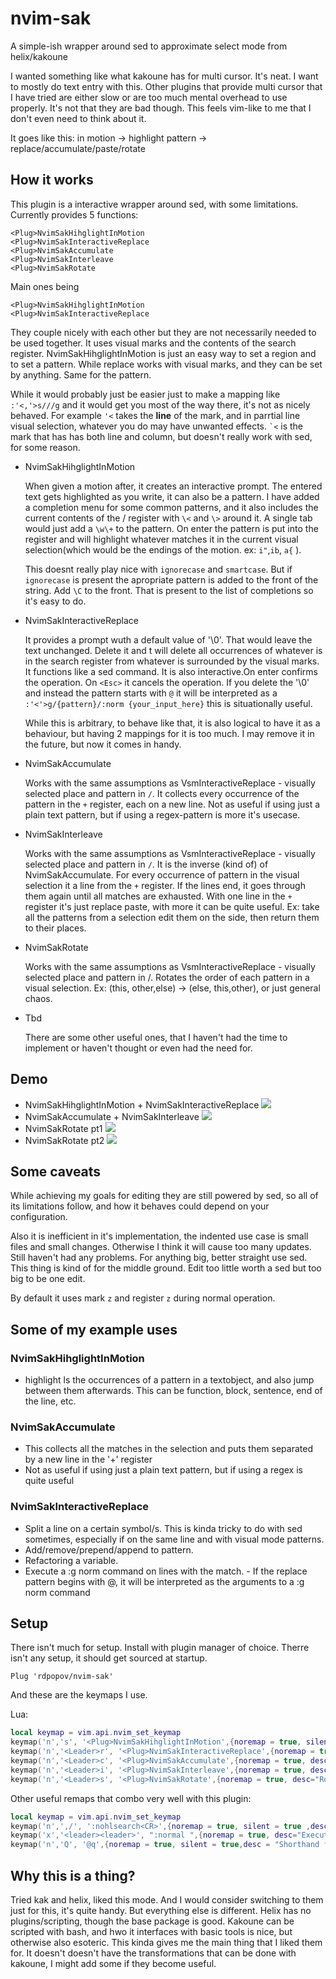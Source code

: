 # nvim-sak

A simple-ish wrapper around sed to approximate select mode from
helix/kakoune


I wanted something like what kakoune has for multi cursor. It's neat. 
I want to mostly do text entry with this. Other plugins that provide multi cursor that I have tried
are either slow or are too much mental overhead to use properly. It's not that
they are bad though. This feels vim-like to me that I don't even need to think
about it.

It goes like this: in motion -> highlight pattern -> replace/accumulate/paste/rotate

## How it works

This plugin is a interactive wrapper around sed, with some limitations.
Currently provides 5 functions:
``` vim
<Plug>NvimSakHihglightInMotion 
<Plug>NvimSakInteractiveReplace 
<Plug>NvimSakAccumulate
<Plug>NvimSakInterleave
<Plug>NvimSakRotate
```
Main ones being
``` vim
<Plug>NvimSakHihglightInMotion
<Plug>NvimSakInteractiveReplace
```
They couple nicely with each other but they are not necessarily needed to be
used together. It uses visual marks and the contents of the search register.
NvimSakHihglightInMotion is just an easy way to set a region and to set a
pattern. While replace works with visual marks, and they can be set by anything.
Same for the pattern.

While it would probably just be easier just to make a mapping like ```
:'<,'>s///g``` and it would get you most of the way there, it's not as nicely
behaved. For example ```'<``` takes the **line** of the mark, and in parrtial 
line visual selection, whatever you do may have unwanted
effects. ``` `< ``` is the mark that has has both line and column, but doesn't really work with sed, for some reason.

 - <Plug>NvimSakHihglightInMotion
   
   When given a motion after, it creates an interactive prompt. The entered text
   gets highlighted as you write, it can also be a pattern. I have added a
   completion menu for some common patterns, and it also includes the current
   contents of the / register with ```\<``` and ```\>``` around it. A single tab
   would just add a ```\w\+``` to the pattern. On enter the pattern is put into
   the register and will highlight whatever matches it in the current visual
   selection(which would be the endings of the motion. ex: ```i"```,```ib```, ```a{``` ).

   This doesnt really play nice with ```ignorecase``` and ```smartcase```.  But
   if ```ignorecase``` is present the apropriate pattern is added to the front
   of the string. Add ```\C``` to the front. That is present to the list of
   completions so it's easy to do.

 - <Plug>NvimSakInteractiveReplace
   
   It provides a prompt wuth a default value of '\0'. That would leave the text
   unchanged. Delete it and t will delete all occurrences of whatever is in the
   search register from whatever is surrounded by the visual marks. It functions
   like a sed command. It is also interactive.On enter confirms the operation.
   On ```<Esc>``` it cancels the operation. If you delete the '\0' and instead the
   pattern starts with ```@``` it will be interpreted as a ```:'<'>g/{pattern}/:norm
   {your_input_here}``` this is situationally useful.

   While this is arbitrary, to behave like that, it is also logical to have it as a behaviour, but having 2 mappings for it is too much.
   I may remove it in the future, but now it comes in handy.

 - <Plug>NvimSakAccumulate
   
   Works with the same assumptions as VsmInteractiveReplace - visually selected
   place and pattern in ```/```. It collects every occurrence of the pattern in the
   ```+``` register, each on a new line. Not as useful if using just a plain text
   pattern, but if using a regex-pattern is more it's usecase. 

 - <Plug>NvimSakInterleave
   
   Works with the same assumptions as VsmInteractiveReplace - visually selected
   place and pattern in ```/```. It is the inverse (kind of) of NvimSakAccumulate.
   For every occurrence of pattern in the visual selection it a line from the ```+```
   register. If the lines end, it goes through them again until all matches are
   exhausted. With one line in the ```+``` register it's just replace paste, with
   more it can be quite useful. Ex: take all the patterns from a selection edit
   them on the side, then return them to their places.

 - <Plug>NvimSakRotate
   
   Works with the same assumptions as VsmInteractiveReplace - visually selected
   place and pattern in /. Rotates the order of each pattern in a visual selection.
   Ex: (this, other,else) -> (else, this,other), or just general chaos.

- Tbd
  
  There are some other useful ones, that I haven't had the time to implement or
  haven't thought or even had the need for.


## Demo
 - NvimSakHihglightInMotion + NvimSakInteractiveReplace 
![](demos/demo_highandrepl.gif)
 - NvimSakAccumulate + NvimSakInterleave 
![](demos/demo_accinterlave.gif)
 - NvimSakRotate pt1
![](demos/demo_swap1.gif)
 - NvimSakRotate pt2
![](demos/demo_swap2.gif)

## Some caveats
While achieving my goals for editing they are still powered by sed, so all of
its limitations follow, and how it behaves could depend on your configuration.

Also it is inefficient in it's implementation, the indented use case is small
files and small changes. Otherwise I think it will cause too many updates. Still
haven't had any problems. For anything big, better straight use sed. This thing
is kind of for the middle ground. Edit too little worth a sed but too big to be
one edit.

By default it uses mark `z` and register `z` during normal operation.

## Some of my example uses
### NvimSakHihglightInMotion
- highlight ls the occurrences of a pattern in a textobject, and also jump
  between them afterwards. This can be function, block, sentence, end of the line, etc.

### NvimSakAccumulate
- This collects all the matches in the selection and puts them separated by a
  new line in the '+' register
- Not as useful if using just a plain text pattern, but if using a regex is
  quite useful

### NvimSakInteractiveReplace
- Split a line on a certain symbol/s. This is kinda tricky to do with sed
  sometimes, especially if on the same line and with visual mode patterns.
- Add/remove/prepend/append to pattern.
- Refactoring a variable.
- Execute a :g norm command on lines with the match. - If the replace pattern
  begins with @, it will be interpreted as the arguments to a :g norm command

## Setup
There isn't much for setup. Install with plugin manager of choice. Therre isn't any setup, it should get sourced at startup.

``` vim
Plug 'rdpopov/nvim-sak'
```

And these are the keymaps I use.

Lua:

``` lua
local keymap = vim.api.nvim_set_keymap
keymap('n','s', '<Plug>NvimSakHihglightInMotion',{noremap = true, silent = true, desc="Highlight in current motion"})
keymap('n','<Leader>r', '<Plug>NvimSakInteractiveReplace',{noremap = true, silent = true, desc="Replace in visuial selection"})
keymap('n','<Leader>c', '<Plug>NvimSakAccumulate',{noremap = true, desc="Accumilate strings matching the pattern in visal selection"})
keymap('n','<Leader>i', '<Plug>NvimSakInterleave',{noremap = true, desc="Repace pattern in selection with strings from + registe"})
keymap('n','<Leader>s', '<Plug>NvimSakRotate',{noremap = true, desc="Rotatates the places of the selected pattern in visual selection"})
```

Other useful remaps that combo very well with this plugin:

``` lua
local keymap = vim.api.nvim_set_keymap
keymap('n',',/', ':nohlsearch<CR>',{noremap = true, silent = true ,desc="Turn temporarily searching highlight off"})
keymap('x','<leader><leader>', ":normal ",{noremap = true, desc="Execute normal mode command over visual selecetion"})
keymap('n','Q', '@q',{noremap = true, silent = true,desc = "Shorthand for executing register q"})
```

## Why this is a thing?
Tried kak and helix, liked this mode. And I would consider switching to them
just for this, it's quite handy. But everything else is different. Helix has no
plugins/scripting, though the base package is good. Kakoune can be scripted with
bash, and hwo it interfaces with basic tools is nice, but otherwise also
esoteric. This kinda gives me the main thing that I liked them for. It doesn't
doesn't have the transformations that can be done with kakoune, I might add some
if they become useful.
